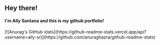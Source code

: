 <h2>Hey there!</h2>
<h4>I'm Ally Santana and this is my github portfolio!</h4>
[![Anurag's GitHub stats](https://github-readme-stats.vercel.app/api?username=ally-sr)](https://github.com/anuraghazra/github-readme-stats)
